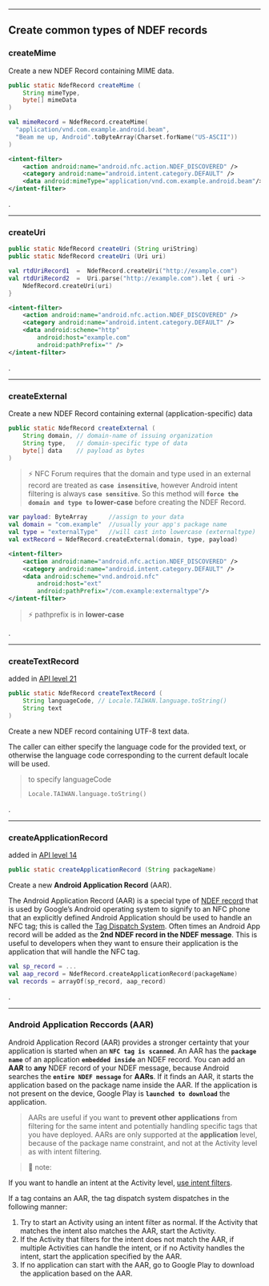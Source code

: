 




--------------------------------------------

## Create common types of NDEF records
### createMime
Create a new NDEF Record containing MIME data.
```java
public static NdefRecord createMime (
	String mimeType, 
	byte[] mimeData
)
```
```kotlin
val mimeRecord = NdefRecord.createMime(
  "application/vnd.com.example.android.beam",
  "Beam me up, Android".toByteArray(Charset.forName("US-ASCII"))
)
```
```xml
<intent-filter>
    <action android:name="android.nfc.action.NDEF_DISCOVERED" />
    <category android:name="android.intent.category.DEFAULT" />
    <data android:mimeType="application/vnd.com.example.android.beam"/>
</intent-filter>
```
.

----------------------------------
### createUri
```java
public static NdefRecord createUri (String uriString)
public static NdefRecord createUri (Uri uri)
```
```kotlin
val rtdUriRecord1  =  NdefRecord.createUri("http://example.com")
val rtdUriRecord2  =  Uri.parse("http://example.com").let { uri ->  		
	NdefRecord.createUri(uri)  
}
```
```xml
<intent-filter>
    <action android:name="android.nfc.action.NDEF_DISCOVERED" />
    <category android:name="android.intent.category.DEFAULT" />
    <data android:scheme="http"
        android:host="example.com"
        android:pathPrefix="" />
</intent-filter>
```
.

----------------------------------
### createExternal
Create a new NDEF Record containing external (application-specific) data

```java
public static NdefRecord createExternal (
	String domain, // domain-name of issuing organization
	String type,   // domain-specific type of data
	byte[] data	   // payload as bytes
)
```
> ⚡ NFC Forum requires that the domain and type used in an external record are treated as **`case insensitive`**, however Android intent filtering is always **`case sensitive`**. So this method will **`force the domain and type to` lower-case**  before creating the NDEF Record.
> 
```kotlin
var payload: ByteArray      //assign to your data
val domain = "com.example"  //usually your app's package name
val type = "externalType"   //will cast into lowercase (externaltype)
val extRecord = NdefRecord.createExternal(domain, type, payload)
```
```xml
<intent-filter>
    <action android:name="android.nfc.action.NDEF_DISCOVERED" />
    <category android:name="android.intent.category.DEFAULT" />
    <data android:scheme="vnd.android.nfc"
        android:host="ext"
        android:pathPrefix="/com.example:externaltype"/> 
</intent-filter>
```
> ⚡ pathprefix is in **lower-case**

.


-----------------------------------

### createTextRecord

added in  [API level 21](https://developer.android.com/guide/topics/manifest/uses-sdk-element.html#ApiLevels)
```java
public static NdefRecord createTextRecord (
	String languageCode, // Locale.TAIWAN.language.toString()
	String text
)
```
Create a new NDEF record containing UTF-8 text data.

The caller can either specify the language code for the provided text, or otherwise the language code corresponding to the current default locale will be used.  

> to specify languageCode
> ```kotlin
> Locale.TAIWAN.language.toString()
> ```

.

-------------------------------------------------------
### createApplicationRecord

added in  [API level 14](https://developer.android.com/guide/topics/manifest/uses-sdk-element.html#ApiLevels)
```java
public static createApplicationRecord (String packageName)
```
Create a new **Android Application Record** (AAR).

The Android Application Record (AAR) is a special type of [NDEF record](https://gototags.com/nfc/ndef/) that is used by Google’s Android operating system to signify to an NFC phone that an explicitly defined Android Application should be used to handle an NFC tag; this is called the [Tag Dispatch System](http://developer.android.com/guide/topics/connectivity/nfc/nfc.html). Often times an Android App record will be added as the **2nd NDEF record in the NDEF message**. This is useful to developers when they want to ensure their application is the application that will handle the NFC tag.

```kotlin
val sp_record = ...
val aap_record = NdefRecord.createApplicationRecord(packageName)  
val records = arrayOf(sp_record, aap_record)
```
.

----------------------------------
### Android Application Reccords (AAR)

Android Application Record (AAR) provides a stronger certainty that your application is started when an **`NFC tag is scanned`**. An AAR has the **`package name`** of an application **`embedded inside`** an NDEF record. You can add an **AAR** to **any** NDEF record of your NDEF message, because Android searches the **`entire NDEF message`** for **AARs**. If it finds an AAR, it starts the application based on the package name inside the AAR. If the application is not present on the device, Google Play is **`launched to download`** the application.

>AARs are useful if you want to **prevent other applications** from filtering for the same intent and potentially handling specific tags that you have deployed. AARs are only supported at the **application** level, because of the package name constraint, and not at the Activity level as with intent filtering. 

> 📘 note:

If you want to handle an intent at the Activity level,  [use intent filters](https://developer.android.com/guide/topics/connectivity/nfc/nfc#filtering-intents).

If a tag contains an AAR, the tag dispatch system dispatches in the following manner:

1.  Try to start an Activity using an intent filter as normal. If the Activity that matches the intent also matches the AAR, start the Activity.
2.  If the Activity that filters for the intent does not match the AAR, if multiple Activities can handle the intent, or if no Activity handles the intent, start the application specified by the AAR.
3.  If no application can start with the AAR, go to Google Play to download the application based on the AAR.
<!--stackedit_data:
eyJoaXN0b3J5IjpbLTE3MTEzOTU0MTEsNjQxODM4OTcsMTExNT
U4NzIwNCwxMjAyNDc4NTI4LDM1MDY1MTk4N119
-->